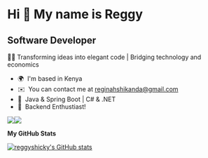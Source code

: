 Hi 👋 My name is Reggy
========================

Software Developer
------------------

👨‍💻 Transforming ideas into elegant code | Bridging technology and economics

* 🌍  I'm based in Kenya
* ✉️  You can contact me at [reginahshikanda@gmail.com](mailto:reginahshikanda@gmail.com)
* 🧠  Java & Spring Boot | C# & .NET
* 🤝  Backend Enthustiast!
  
<a href="https://www.github.com/reggyshicky" target="_blank" rel="noreferrer"><img
src="https://img.shields.io/github/followers/reggyshicky?logo=github&style=for-the-badge&color=6366f1&labelColor=000000" /></a><a href="https://www.x.com/Reggyshikanda" target="_blank" rel="noreferrer"><img
src="https://img.shields.io/twitter/follow/Reggyshikanda?logo=twitter&style=for-the-badge&color=6366f1&labelColor=000000"
/></a>

<b>My GitHub Stats</b>

<a href="http://www.github.com/reggyshicky"><img src="https://github-readme-stats.vercel.app/api?username=reggyshicky&show_icons=true&hide=&count_private=true&title_color=6366f1&text_color=ffffff&icon_color=6366f1&bg_color=000000&hide_border=true&show_icons=true" alt="reggyshicky's GitHub stats" /></a>
